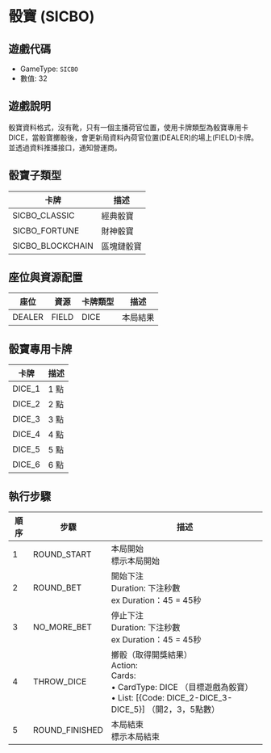 <!-- markdownlint-disable MD033 -->
# 骰寶 (SICBO)

## 遊戲代碼

- GameType: `SICBO`
- 數值: 32

## 遊戲說明

骰寶資料格式，沒有靴，只有一個主播荷官位置，使用卡牌類型為骰寶專用卡DICE，當骰寶擲骰後，會更新局資料內荷官位置(DEALER)的場上(FIELD)卡牌。並透過資料推播接口，通知營運商。

## 骰寶子類型

| 卡牌 | 描述 |
|------|------|
| SICBO_CLASSIC | 經典骰寶 |
| SICBO_FORTUNE | 財神骰寶 |
| SICBO_BLOCKCHAIN | 區塊鏈骰寶 |

## 座位與資源配置

| 座位 | 資源 | 卡牌類型 | 描述 |
|------|------|----------|------|
| DEALER | FIELD | DICE | 本局結果 |

## 骰寶專用卡牌

| 卡牌 | 描述 |
|------|------|
| DICE_1 | 1 點 |
| DICE_2 | 2 點 |
| DICE_3 | 3 點 |
| DICE_4 | 4 點 |
| DICE_5 | 5 點 |
| DICE_6 | 6 點 |

## 執行步驟

| 順序 | 步驟 | 描述 |
|------|------|------|
| 1 | ROUND_START | 本局開始<br/>標示本局開始 |
| 2 | ROUND_BET | 開始下注<br/>Duration: 下注秒數<br/>ex Duration：45 = 45秒 |
| 3 | NO_MORE_BET | 停止下注<br/>Duration: 下注秒數<br/>ex Duration：45 = 45秒 |
| 4 | THROW_DICE | 擲骰（取得開獎結果）<br/>Action:<br/>Cards:<br/>• CardType: DICE （目標遊戲為骰寶）<br/>• List: [&#123;Code: DICE_2-DICE_3-DICE_5&#125;] （開2，3，5點數） |
| 5 | ROUND_FINISHED | 本局結束<br/>標示本局結束 |

